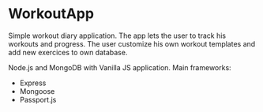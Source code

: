 # WorkoutApp
Simple workout diary application. 
The app lets the user to track his workouts and progress.
The user customize his own workout templates and add new exercices to own database.


Node.js and MongoDB with Vanilla JS application.
Main frameworks:
* Express
* Mongoose
* Passport.js
